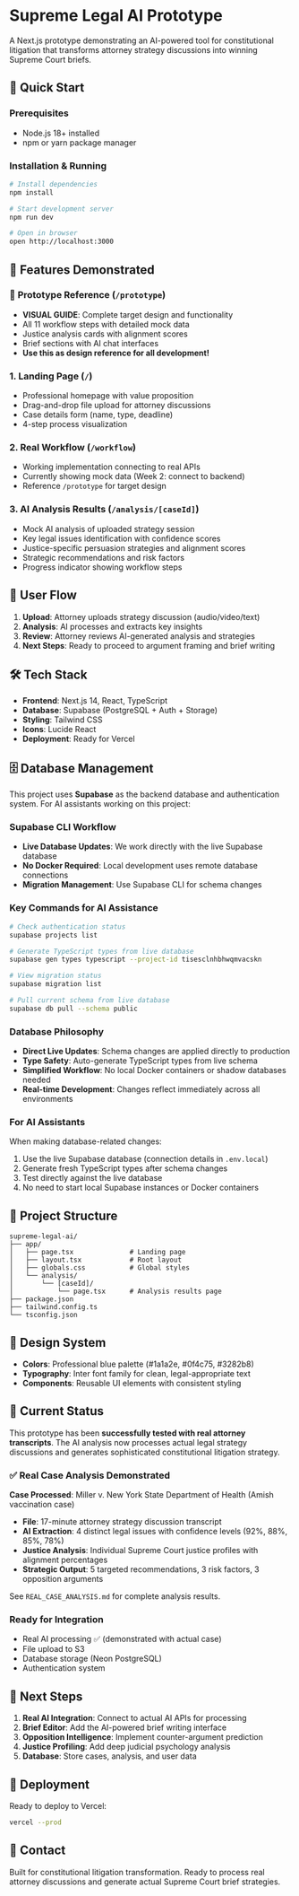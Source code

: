 # Supreme Legal AI Prototype

A Next.js prototype demonstrating an AI-powered tool for constitutional litigation that transforms attorney strategy discussions into winning Supreme Court briefs.

## 🚀 Quick Start

### Prerequisites
- Node.js 18+ installed
- npm or yarn package manager

### Installation & Running

```bash
# Install dependencies
npm install

# Start development server
npm run dev

# Open in browser
open http://localhost:3000
```

## 📱 Features Demonstrated

### 🎨 **Prototype Reference** (`/prototype`)
- **VISUAL GUIDE**: Complete target design and functionality
- All 11 workflow steps with detailed mock data
- Justice analysis cards with alignment scores
- Brief sections with AI chat interfaces
- **Use this as design reference for all development!**

### 1. **Landing Page** (`/`)
- Professional homepage with value proposition
- Drag-and-drop file upload for attorney discussions
- Case details form (name, type, deadline)
- 4-step process visualization

### 2. **Real Workflow** (`/workflow`)
- Working implementation connecting to real APIs
- Currently showing mock data (Week 2: connect to backend)
- Reference `/prototype` for target design

### 3. **AI Analysis Results** (`/analysis/[caseId]`)
- Mock AI analysis of uploaded strategy session
- Key legal issues identification with confidence scores
- Justice-specific persuasion strategies and alignment scores
- Strategic recommendations and risk factors
- Progress indicator showing workflow steps

## 🎯 User Flow

1. **Upload**: Attorney uploads strategy discussion (audio/video/text)
2. **Analysis**: AI processes and extracts key insights
3. **Review**: Attorney reviews AI-generated analysis and strategies
4. **Next Steps**: Ready to proceed to argument framing and brief writing

## 🛠️ Tech Stack

- **Frontend**: Next.js 14, React, TypeScript
- **Database**: Supabase (PostgreSQL + Auth + Storage)
- **Styling**: Tailwind CSS
- **Icons**: Lucide React
- **Deployment**: Ready for Vercel

## 🗄️ Database Management

This project uses **Supabase** as the backend database and authentication system. For AI assistants working on this project:

### Supabase CLI Workflow
- **Live Database Updates**: We work directly with the live Supabase database
- **No Docker Required**: Local development uses remote database connections
- **Migration Management**: Use Supabase CLI for schema changes

### Key Commands for AI Assistance
```bash
# Check authentication status
supabase projects list

# Generate TypeScript types from live database
supabase gen types typescript --project-id tisesclnhbhwqmvacskn

# View migration status
supabase migration list

# Pull current schema from live database
supabase db pull --schema public
```

### Database Philosophy
- **Direct Live Updates**: Schema changes are applied directly to production
- **Type Safety**: Auto-generate TypeScript types from live schema
- **Simplified Workflow**: No local Docker containers or shadow databases needed
- **Real-time Development**: Changes reflect immediately across all environments

### For AI Assistants
When making database-related changes:
1. Use the live Supabase database (connection details in `.env.local`)
2. Generate fresh TypeScript types after schema changes
3. Test directly against the live database
4. No need to start local Supabase instances or Docker containers

## 📁 Project Structure

```
supreme-legal-ai/
├── app/
│   ├── page.tsx              # Landing page
│   ├── layout.tsx            # Root layout
│   ├── globals.css           # Global styles
│   └── analysis/
│       └── [caseId]/
│           └── page.tsx      # Analysis results page
├── package.json
├── tailwind.config.ts
└── tsconfig.json
```

## 🎨 Design System

- **Colors**: Professional blue palette (#1a1a2e, #0f4c75, #3282b8)
- **Typography**: Inter font family for clean, legal-appropriate text
- **Components**: Reusable UI elements with consistent styling

## 🔄 Current Status

This prototype has been **successfully tested with real attorney transcripts**. The AI analysis now processes actual legal strategy discussions and generates sophisticated constitutional litigation strategy.

### ✅ Real Case Analysis Demonstrated
**Case Processed**: Miller v. New York State Department of Health (Amish vaccination case)
- **File**: 17-minute attorney strategy discussion transcript
- **AI Extraction**: 4 distinct legal issues with confidence levels (92%, 88%, 85%, 78%)
- **Justice Analysis**: Individual Supreme Court justice profiles with alignment percentages
- **Strategic Output**: 5 targeted recommendations, 3 risk factors, 3 opposition arguments

See `REAL_CASE_ANALYSIS.md` for complete analysis results.

### Ready for Integration
- Real AI processing ✅ (demonstrated with actual case)
- File upload to S3
- Database storage (Neon PostgreSQL)
- Authentication system

## 📝 Next Steps

1. **Real AI Integration**: Connect to actual AI APIs for processing
2. **Brief Editor**: Add the AI-powered brief writing interface
3. **Opposition Intelligence**: Implement counter-argument prediction
4. **Justice Profiling**: Add deep judicial psychology analysis
5. **Database**: Store cases, analysis, and user data

## 🚀 Deployment

Ready to deploy to Vercel:

```bash
vercel --prod
```

## 📧 Contact

Built for constitutional litigation transformation. Ready to process real attorney discussions and generate actual Supreme Court brief strategies. 